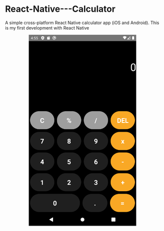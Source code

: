 # React-Native---Calculator


A simple cross-platform React Native calculator app (iOS and Android). This is my first development with React Native

<p align="center">
  <img src="https://github.com/QhorinElManco/React-Native---Calculator/blob/main/assets/Screenshot_1630191326.png?raw=true" width="350" title="Snapshot">
</p>
